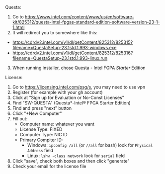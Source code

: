 Questa:

1. Go to https://www.intel.com/content/www/us/en/software-kit/825312/questa-intel-fpgas-standard-edition-software-version-23-1-1.html
2. It will redirect you to somewhere like this:
  - https://cdrdv2.intel.com/v1/dl/getContent/825312/825315?filename=QuestaSetup-23.1std.1.993-windows.exe
  - https://cdrdv2.intel.com/v1/dl/getContent/825312/825316?filename=QuestaSetup-23.1std.1.993-linux.run
3. When running installer, chose Questa - Intel FGPA *Starter* Edition

License:

1. Go to https://licensing.intel.com/psg/s, you may need to use vpn
2. Register (for example with your gh account)
3. Click at "Sign up for Evaluation or No-Const Licenses"
4. Find "SW-QUESTA" (Questa*-Intel® FPGA Starter Edition)
5. Find and press "next" button
6. Click "+New Computer"
7. Fill out:
    - Computer name: whatever you want
    - License Type: FIXED
    - Computer Type: NIC ID
    - Primary Compiter ID:
        - Windows: `ipconfig /all` (or `//all` for bash) look for `Physical Address` field
        - Linux: `lshw -class network` look for `serial` field
8. Click "save", check both boxes and then click "generate"
10. Check your email for the license file

